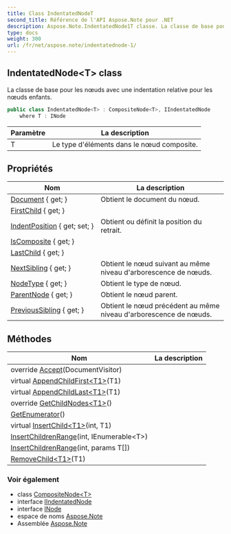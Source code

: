 ```yaml
---
title: Class IndentatedNodeT
second_title: Référence de l'API Aspose.Note pour .NET
description: Aspose.Note.IndentatedNode1T classe. La classe de base pour les nœuds avec une indentation relative pour les nœuds enfants.
type: docs
weight: 300
url: /fr/net/aspose.note/indentatednode-1/
---
```

## IndentatedNode&lt;T&gt; class

La classe de base pour les nœuds avec une indentation relative pour les nœuds enfants.

```csharp
public class IndentatedNode<T> : CompositeNode<T>, IIndentatedNode
    where T : INode
```

| Paramètre | La description |
| --- | --- |
| T | Le type d'éléments dans le nœud composite. |

## Propriétés

| Nom | La description |
| --- | --- |
| [Document](../../aspose.note/node/document/) { get; } | Obtient le document du nœud. |
| [FirstChild](../../aspose.note/compositenode-1/firstchild/) { get; } |  |
| [IndentPosition](../../aspose.note/indentatednode-1/indentposition/) { get; set; } | Obtient ou définit la position du retrait. |
| [IsComposite](../../aspose.note/compositenode-1/iscomposite/) { get; } |  |
| [LastChild](../../aspose.note/compositenode-1/lastchild/) { get; } |  |
| [NextSibling](../../aspose.note/node/nextsibling/) { get; } | Obtient le nœud suivant au même niveau d'arborescence de nœuds. |
| [NodeType](../../aspose.note/node/nodetype/) { get; } | Obtient le type de nœud. |
| [ParentNode](../../aspose.note/node/parentnode/) { get; } | Obtient le nœud parent. |
| [PreviousSibling](../../aspose.note/node/previoussibling/) { get; } | Obtient le nœud précédent au même niveau d'arborescence de nœuds. |

## Méthodes

| Nom | La description |
| --- | --- |
| override [Accept](../../aspose.note/compositenode-1/accept/)(DocumentVisitor) |  |
| virtual [AppendChildFirst&lt;T1&gt;](../../aspose.note/compositenode-1/appendchildfirst/)(T1) |  |
| virtual [AppendChildLast&lt;T1&gt;](../../aspose.note/compositenode-1/appendchildlast/)(T1) |  |
| override [GetChildNodes&lt;T1&gt;](../../aspose.note/compositenode-1/getchildnodes/)() |  |
| [GetEnumerator](../../aspose.note/compositenode-1/getenumerator/)() |  |
| virtual [InsertChild&lt;T1&gt;](../../aspose.note/compositenode-1/insertchild/)(int, T1) |  |
| [InsertChildrenRange](../../aspose.note/compositenode-1/insertchildrenrange/)(int, IEnumerable&lt;T&gt;) |  |
| [InsertChildrenRange](../../aspose.note/compositenode-1/insertchildrenrange/)(int, params T[]) |  |
| [RemoveChild&lt;T1&gt;](../../aspose.note/compositenode-1/removechild/)(T1) |  |

### Voir également

* class [CompositeNode&lt;T&gt;](../compositenode-1/)
* interface [IIndentatedNode](../iindentatednode/)
* interface [INode](../inode/)
* espace de noms [Aspose.Note](../../aspose.note/)
* Assemblée [Aspose.Note](../../)


